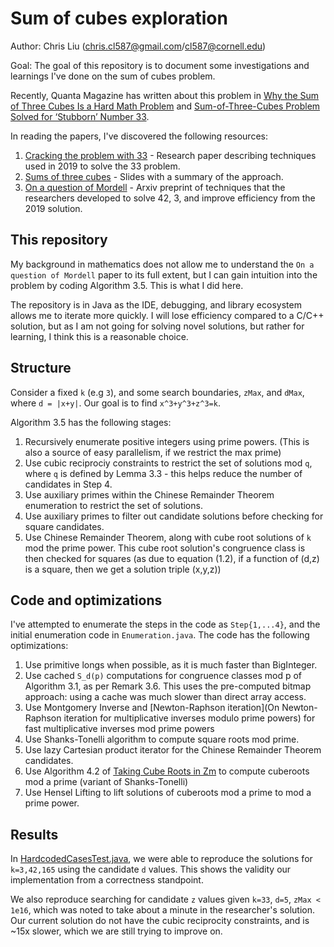 # Sum of cubes exploration

Author: Chris Liu (chris.cl587@gmail.com/cl587@cornell.edu)

Goal: The goal of this repository is to document some investigations and learnings I've done on the sum of cubes problem.

Recently, Quanta Magazine has written about this problem in [Why the Sum of Three Cubes Is a Hard Math Problem](https://www.quantamagazine.org/why-the-sum-of-three-cubes-is-a-hard-math-problem-20191105/) and [Sum-of-Three-Cubes Problem Solved for ‘Stubborn’ Number 33](https://www.quantamagazine.org/sum-of-three-cubes-problem-solved-for-stubborn-number-33-20190326/). 

In reading the papers, I've discovered the following resources:
1. [Cracking the problem with 33](https://link.springer.com/content/pdf/10.1007/s40993-019-0162-1.pdf) - Research paper describing techniques used in 2019 to solve the 33 problem.
2. [Sums of three cubes](https://math.mit.edu/~drew/NTW2020.pdf) - Slides with a summary of the approach.
3. [On a question of Mordell](https://arxiv.org/pdf/2007.01209.pdf) - Arxiv preprint of techniques that the researchers developed to solve 42, 3, and improve efficiency from the 2019 solution.

## This repository

My background in mathematics does not allow me to understand the `On a question of Mordell` paper to its full extent, but I can gain intuition into the problem by coding Algorithm 3.5. This is what I did here.

The repository is in Java as the IDE, debugging, and library ecosystem allows me to iterate more quickly. I will lose efficiency compared to a C/C++ solution, but as I am not going for solving novel solutions, but rather for learning, I think this is a reasonable choice.

## Structure

Consider a fixed `k` (e.g `3`), and some search boundaries, `zMax`, and `dMax`, where `d = |x+y|`. Our goal is to find `x^3+y^3+z^3=k`.

Algorithm 3.5 has the following stages:
1. Recursively enumerate positive integers using prime powers. (This is also a source of easy parallelism, if we restrict the max prime)
2. Use cubic reciprociy constraints to restrict the set of solutions mod `q`, where `q` is defined by Lemma 3.3 - this helps reduce the number of candidates in Step 4.
3. Use auxiliary primes within the Chinese Remainder Theorem enumeration to restrict the set of solutions.
4. Use auxiliary primes to filter out candidate solutions before checking for square candidates.
5. Use Chinese Remainder Theorem, along with cube root solutions of `k` mod the prime power. This cube root solution's congruence class is then checked for squares (as due to equation (1.2), if a function of (d,z) is a square, then we get a solution triple (x,y,z))

## Code and optimizations

I've attempted to enumerate the steps in the code as `Step{1,...4}`, and the initial enumeration code in `Enumeration.java`. The code has the following optimizations:

1. Use primitive longs when possible, as it is much faster than BigInteger.
2. Use cached `S_d(p)` computations for congruence classes mod p of Algorithm 3.1, as per Remark 3.6. This uses the pre-computed bitmap approach: using a cache was much slower than direct array access.
3. Use Montgomery Inverse and [Newton-Raphson iteration](On Newton-Raphson iteration for multiplicative inverses modulo prime powers) for fast multiplicative inverses mod prime powers
4. Use Shanks-Tonelli algorithm to compute square roots mod prime.
5. Use lazy Cartesian product iterator for the Chinese Remainder Theorem candidates.
6. Use Algorithm 4.2 of [Taking Cube Roots in Zm](https://doi.org/10.1016/S0893-9659(02)00031-9) to compute cuberoots mod a prime (variant of Shanks-Tonelli)
7. Use Hensel Lifting to lift solutions of cuberoots mod a prime to mod a prime power.

## Results

In [HardcodedCasesTest.java](https://github.com/chris-cl587/sum_of_cubes/blob/master/src/test/java/org/cliu/HardcodedCasesTest.java), we were able to reproduce the solutions for `k=3,42,165` using the candidate `d` values. This shows the validity our implementation from a correctness standpoint.

We also reproduce searching for candidate `z` values given `k=33`, `d=5`, `zMax < 1e16`, which was noted to take about a minute in the researcher's solution. Our current solution do not have the cubic reciprocity constraints, and is ~15x slower, which we are still trying to improve on.
